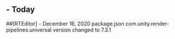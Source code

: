 ## - Today
##[RTEditor] - December 16, 2020
package.json com.unity.render-pipelines.universal version changed to 7.3.1